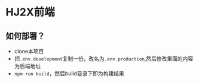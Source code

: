 # HJ2X前端

## 如何部署？
- clone本项目
- 把```.env.development```复制一份，改名为```.env.production```,然后修改里面的内容为后端地址
- ```npm run build```，然后build目录下即为构建结果
